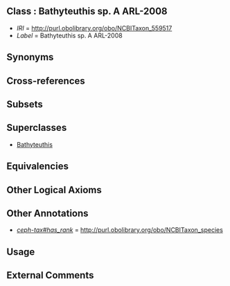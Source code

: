 
## Class : Bathyteuthis sp. A ARL-2008

 * *IRI* = http://purl.obolibrary.org/obo/NCBITaxon_559517
 * *Label* = Bathyteuthis sp. A ARL-2008

## Synonyms


## Cross-references


## Subsets


## Superclasses

 * [Bathyteuthis](../../NCBITaxon/92/NCBITaxon_61692.md)

## Equivalencies


## Other Logical Axioms


## Other Annotations

 * *[ceph-tax#has_rank](../../ceph-tax#has/nk/ceph-tax#has_rank.md)* = http://purl.obolibrary.org/obo/NCBITaxon_species

## Usage


## External Comments

